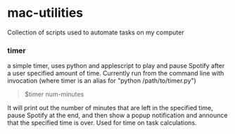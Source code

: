 mac-utilities
=============

Collection of scripts used to automate tasks on my computer

### timer
a simple timer, uses python and applescript to play and pause Spotify
after a user specified amount of time. Currently run from the command line with 
invocation (where timer is an alias for "python /path/to/timer.py")

> $timer num-minutes

It will print out the number of minutes that are left in the specified time, 
pause Spotify at the end, and then show a popup notification and announce that 
the specified time is over. Used for time on task calculations. 
 